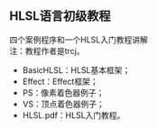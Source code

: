 ﻿## HLSL语言初级教程  
四个案例程序和一个HLSL入门教程讲解  
注：教程作者是trcj。  
- BasicHLSL：HLSL基本框架；  
- Effect：Effect框架；  
- PS：像素着色器例子；  
- VS：顶点着色器例子；  
- HLSL.pdf：HLSL入门教程。

